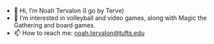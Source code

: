 - 👋 Hi, I’m Noah Tervalon (I go by Terve)
- 👀 I’m interested in volleyball and video games, along with Magic the Gathering and board games.
- 📫 How to reach me: noah.tervalon@tufts.edu

<!---
Noah-Terve/Noah-Terve is a ✨ special ✨ repository because its `README.md` (this file) appears on your GitHub profile.
You can click the Preview link to take a look at your changes.
--->
